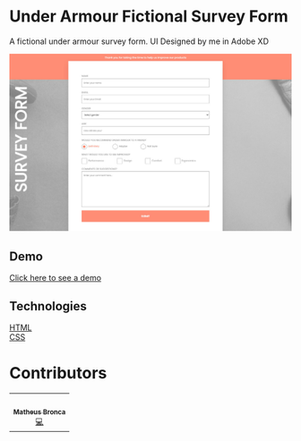 # Under Armour Fictional Survey Form

 A fictional under armour survey form.
 UI Designed by me in Adobe XD

![Capa do Projeto](/cover.jpg)

## Demo
 [Click here to see a demo](https://matheusbronca.github.io/underarmour-survey-form/)

## Technologies

[HTML](https://html.spec.whatwg.org/)<br>
[CSS](https://www.w3.org/Style/CSS/Overview.en.html/)

# Contributors

<table>
  <tr>
    <td align="center"><a href="https://github.com/matheusbronca"><img src="https://avatars.githubusercontent.com/u/61763034?s=460&u=4f8a4c051799e94791d5ce14fddede0919a0780c&v=4" width="100px;" alt=""/><br /><sub><b>Matheus Bronca</b></sub></a><br /><a href="https://github.com/matheusbronca/underarmour-survey-form" title="Code">💻</a>
    </td>
  </tr>
</table>